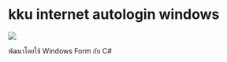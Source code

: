 # kku internet autologin windows

![](https://i.imgur.com/0JgIgiu.png)

พัฒนาโดยใช้ Windows Form กับ C#
